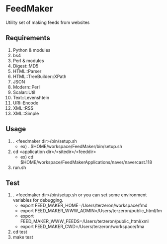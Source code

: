 FeedMaker
=========

Utility set of making feeds from websites

Requirements
------------

1. Python & modules
  1. bs4
1. Perl & modules
  1. Digest::MD5
  1. HTML::Parser
  1. HTML::TreeBuilder::XPath
  1. JSON
  1. Modern::Perl
  1. Scalar::Util
  1. Text::Levenshtein
  1. URI::Encode
  1. XML::RSS
  1. XML::Simple	

Usage
-----

1. . \<feedmaker dir\>/bin/setup.sh
    * ex) . $HOME/workspace/FeedMaker/bin/setup.sh
1. cd \<application dir\>/\<sitedir\>/\<feeddir\>
    * ex) cd $HOME/workspace/FeedMakerApplications/naver/navercast.118
1. run.sh

Test
----

1. . \<feedmaker dir\>/bin/setup.sh
	or you can set some environment variables for debugging.
	* export FEED_MAKER_HOME=/Users/terzeron/workspace/fmd
	* export FEED_MAKER_WWW_ADMIN=/Users/terzeron/public_html/fm
	* export FEED_MAKER_WWW_FEEDS=/Users/terzeron/public_html/xml
	* export FEED_MAKER_CWD=/Users/terzeron/workspace/fma
1. cd test
1. make test
